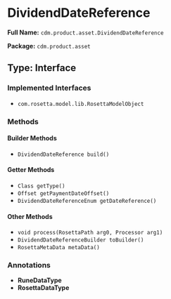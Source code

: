 # DividendDateReference

**Full Name:** `cdm.product.asset.DividendDateReference`

**Package:** `cdm.product.asset`

## Type: Interface

### Implemented Interfaces

- `com.rosetta.model.lib.RosettaModelObject`

### Methods

#### Builder Methods

- `DividendDateReference build()`

#### Getter Methods

- `Class getType()`
- `Offset getPaymentDateOffset()`
- `DividendDateReferenceEnum getDateReference()`

#### Other Methods

- `void process(RosettaPath arg0, Processor arg1)`
- `DividendDateReferenceBuilder toBuilder()`
- `RosettaMetaData metaData()`

### Annotations

- **RuneDataType**
- **RosettaDataType**

